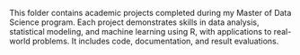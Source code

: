 This folder contains academic projects completed during my Master of Data Science program. Each project demonstrates skills in data analysis, statistical modeling, and machine learning using R, with applications to real-world problems. It includes code, documentation, and result evaluations.
